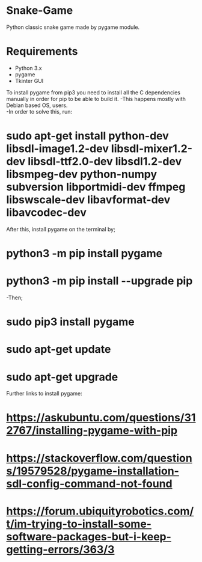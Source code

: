 # Snake-Game
Python classic snake game made by pygame module.


# Requirements
- Python 3.x
- pygame
- Tkinter GUI

To install pygame from pip3 you need to install all the C dependencies manually in order for pip to be able to build it.
-This happens mostly with Debian based OS, users.\
-In order to solve this, run:
# sudo apt-get install python-dev libsdl-image1.2-dev libsdl-mixer1.2-dev libsdl-ttf2.0-dev libsdl1.2-dev libsmpeg-dev python-numpy subversion libportmidi-dev ffmpeg libswscale-dev libavformat-dev libavcodec-dev

After this, install pygame on the terminal by;
# python3 -m pip install pygame
# python3 -m pip install --upgrade pip
-Then;
# sudo pip3 install pygame
# sudo apt-get update
# sudo apt-get upgrade

Further links to install pygame:
# https://askubuntu.com/questions/312767/installing-pygame-with-pip
# https://stackoverflow.com/questions/19579528/pygame-installation-sdl-config-command-not-found
# https://forum.ubiquityrobotics.com/t/im-trying-to-install-some-software-packages-but-i-keep-getting-errors/363/3
